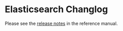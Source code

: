 # Elasticsearch Changlog

Please see the [release notes](https://www.elastic.co/guide/en/elasticsearch/reference/current/es-release-notes.html) in the reference manual.
